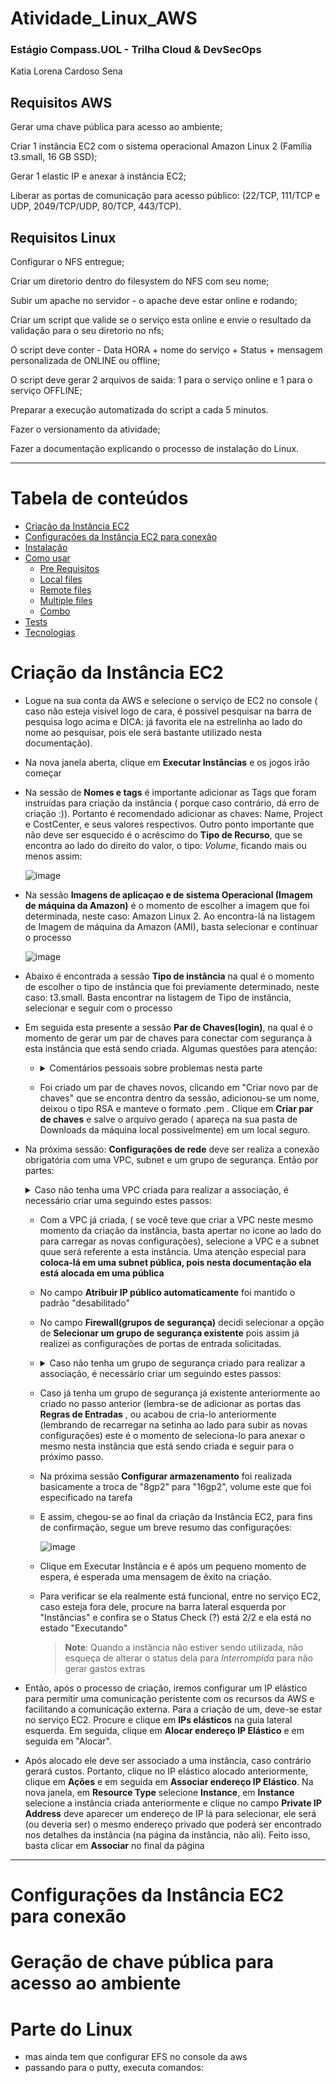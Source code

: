 # Atividade_Linux_AWS

### Estágio Compass.UOL - Trilha Cloud & DevSecOps 

Katia Lorena Cardoso Sena

## Requisitos AWS

Gerar uma chave pública para acesso ao ambiente; 

Criar 1 instância EC2 com o sistema operacional Amazon Linux 2 (Família t3.small, 16 GB SSD);

Gerar 1 elastic IP e anexar à instância EC2; 

Liberar as portas de comunicação para acesso público: (22/TCP, 111/TCP e UDP, 2049/TCP/UDP, 80/TCP, 443/TCP). 

## Requisitos Linux

Configurar o NFS entregue; 

Criar um diretorio dentro do filesystem do NFS com seu nome; 

Subir um apache no servidor - o apache deve estar online e rodando; 

Criar um script que valide se o serviço esta online e envie o resultado da validação para o seu diretorio no nfs; 

O script deve conter - Data HORA + nome do serviço + Status + mensagem personalizada de ONLINE ou offline; 

O script deve gerar 2 arquivos de saida: 1 para o serviço online e 1 para o serviço OFFLINE; 

Preparar a execução automatizada do script a cada 5 minutos. 

Fazer o versionamento da atividade; 

Fazer a documentação explicando o processo de instalação do Linux. 

---

Tabela de conteúdos
=================
<!--ts-->
   * [Criação da Instância EC2](#Criação-da-Instância-EC2)
   * [Configurações da Instância EC2 para conexão](#configuração_aws)
   * [Instalação](#instalacao)
   * [Como usar](#como-usar)
      * [Pre Requisitos](#pre-requisitos)
      * [Local files](#local-files)
      * [Remote files](#remote-files)
      * [Multiple files](#multiple-files)
      * [Combo](#combo)
   * [Tests](#testes)
   * [Tecnologias](#tecnologias)
<!--te-->

<div id='Criação-da-Instância-EC2'/> 
  
# Criação da Instância EC2

- Logue na sua conta da AWS e selecione o serviço de EC2 no console ( caso não esteja visível logo de cara, é possível pesquisar na barra de pesquisa logo acima e DICA: já favorita ele na estrelinha ao lado do nome ao pesquisar, pois ele será bastante utilizado nesta documentação).
- Na nova janela aberta, clique em **Executar Instâncias** e os jogos irão começar
- Na sessão de **Nomes e tags** é importante adicionar as Tags que foram instruídas para criação da instância ( porque caso contrário, dá erro de criação :)). Portanto é recomendado adicionar as chaves: Name, Project e CostCenter, e seus valores respectivos. Outro ponto importante que não deve ser esquecido é o acréscimo do **Tipo de Recurso**, que se encontra ao lado do direito do valor, o tipo: *Volume*, ficando mais ou menos assim:
  
  ![image](https://github.com/katiacardoso/Atividade_Linux_AWS/assets/91233884/cdbc1d55-1b8c-457e-abbc-9d83d4aedfd1)

- Na sessão **Imagens de aplicaçao e de sistema Operacional (Imagem de máquina da Amazon)** é o momento de escolher a imagem que foi determinada, neste caso: Amazon Linux 2. Ao encontra-lá na listagem de Imagem de máquina da Amazon (AMI), basta selecionar e continuar o processo

  ![image](https://github.com/katiacardoso/Atividade_Linux_AWS/assets/91233884/2405bb39-8c81-44a5-9ae7-943388246823)

 - Abaixo é encontrada a sessão **Tipo de instância** na qual é o momento de escolher o tipo de instância que foi previamente determinado, neste caso: t3.small. Basta encontrar na listagem de Tipo de instância, selecionar e seguir com o processo

 - Em seguida esta presente a sessão **Par de Chaves(login)**, na qual é o momento de gerar um par de chaves para conectar com segurança à esta instância que está sendo criada. Algumas questões para atenção:
    - <details>
      <summary>Comentários pessoais sobre problemas nesta parte</summary>
      
      -   Na atividade é solicitada uma *geração de chave pública para acesso ao ambiente*. Para fazer isto via Windows, é possível utilizar o PuttyGen e depois acessar via Putty. Porém para este acesso, utiliza-se a chave privada para autenticação, então em tese, ela só é gerada mas utilizada. Contudo, nesta documentação: https://repost.aws/pt/knowledge-center/ec2-ppk-pem-conversion comenta sobre o uso no Linux, então como em tese temos uma máquina Oracle Linux instalada, seria interessante tentar locar por ela e fazer esta geração. Mas por hora, a solução foi implementada com chave privada e acesso via Putty e quem sabe em posteriores atividades, a documentação aqui indicada auxilie.
      
      -   Sobre o tipo .pem e .ppk : é recomendado que você crie a chave no formato .pem, mesmo que você irá acessar pelo Putty (depois transforma ela em privada com o PuttyGen), pois futuramente é possível utilizar este mesmo par de chaves para o teste em máquinas Linux. - verificar nome do par de chaves no console AWS
      </details>
   
    - Foi criado um par de chaves novos, clicando em "Criar novo par de chaves" que se encontra dentro da sessão, adicionou-se um nome, deixou o tipo RSA e manteve o formato .pem . Clique em **Criar par de chaves** e salve o arquivo gerado ( apareça na sua pasta de Downloads da máquina local possivelmente) em um local seguro. 
 
 - Na próxima sessão: **Configurações de rede** deve ser realiza a conexão obrigatória com uma VPC, subnet e um grupo de segurança. Então por partes:
      <details>
      <summary> Caso não tenha uma VPC criada para realizar a associação, é necessário criar uma seguindo estes passos: </summary>
     
        
      - Na barra de pesquisa na parte superior, pesquise pelo serviço de VPC (recomedno também que favorite ele na estrelinha pois será de grande uso no processo :)) e clique para abrir o mesmo.
     
      - Clique em **Criar VPC**

      -  Na opção de **Recursos a serem criados**, mude de "Somente VPC" para "VPC e muito mais", pois assim já virá configurado automaticamente subnets, internet gateways, e assim por diante
  
      - No campo abaixo, pode acionarr um nome, no meu caso foi gerado um automaticamente então segui com ele
     
      - No campo de Bloco CIDR IPv4 eu deixei com /16, porém pode ser de boa prática deixar menos endereços IP's disponíveis pois nesta atividade não iremos utilizar 65.536 IP's :)
     
      - No campo Bloco CIDR IPv6, deixou-se marcado nenhum, pois vamos apenas de IPv4 mesmo
     
      - O restante deixei como padrão que veio, contudo se atente a criação de subnets públicas (mais detalhes no comentário abaixo) e apertei em "criar" no final da página
              - <details>
                 <summary>Comentários pessoais sobre problemas nesta parte</summary>
                Pois em uma das instâncias de testes criadas anteriormente, ocorreu um erro na porta 443 quando me conectei ao Putty e tentava executar qualquer comando yum. Pelas minhas pesquisas, seria necessário um NAT Gateway para funcionar, mas achei um pouco arriscado pois ele tem uma comunicação via única, ou seja, apenas acesso a internet e não permitir que a internet acesse ela. Portanto fiquei insegura e resolvi criar uma outra instância em uma subnet pública, visto que após criada não tem como mudar de subnet.
                </details>

      </details> 
      
   - Com a VPC já criada, ( se você teve que criar a VPC neste mesmo momento da criação da instância, basta apertar no ícone ao lado do para carregar as novas configurações), selecione a VPC e a subnet quue será referente a esta instância. Uma atenção especial para **coloca-lá em uma subnet pública, pois nesta documentação ela está alocada em uma pública**
   - No campo **Atribuir IP público automaticamente** foi mantido o padrão "desabilitado"
   - No campo **Firewall(grupos de segurança)** decidi selecionar a opção de **Selecionar um grupo de segurança existente** pois assim já realizei as configurações de portas de entrada solicitadas.
   - <details>
      <summary> Caso não tenha um grupo de segurança criado para realizar a associação, é necessário criar um seguindo estes passos: </summary>
     
        
      - Na barra de pesquisa na parte superior, pesquise pelo serviço de EC2, ou se você estiver favoritado ele desde o primeiro uso, ele estará na parte superior da tela, mais ou menos assim:
      - adicionar imagem serviços favoritados 
     
      - Na aba esquerda, encontre **Grupo de segurança** e clique nele 

      -  Clique em **Criar grupo de segurança** ? confirmar se é isso mesmo
    
      -  No campo de VPC, encontrar e anexar a VPC criada anteiormente
  
      - No campo abaixo, pode acionar um nome e apertar para gerar ? Confirmar se é isso mesmo
     
      - Após criado, selecione este grupo de seurança e clique em **Ações**, no canto superior direito, e em seguida em **Editar regras de entrada**. Segue abaixo o modo como ficou configurado:
        ##
        | Type         | Protocol | Port Range | Source Type | Source      |
        |--------------|----------|------------|-------------|-------------|
        | SSH          | TCP      | 22         | Anywhere    | 0.0.0.0/0   |
        | Custom TCP   | TCP      | 111        | Anywhere    | 0.0.0.0/0   |
        | Custom UDP   | UDP      | 111        | Anywhere    | 0.0.0.0/0   |
        | Custom TCP   | TCP      | 2049       | Anywhere    | 0.0.0.0/0   |
        | Custom UDP   | UDP      | 2049       | Anywhere    | 0.0.0.0/0   |
        | Custom TCP   | TCP      | 80         | Anywhere    | 0.0.0.0/0   |
        | Custom TCP   | TCP      | 443        | Anywhere    | 0.0.0.0/0   |
        ##
     
      - RESERVA PARA ADICIONAR MAIS E NAO PERDER A FORMATAÇÃO
     
      - RESERVA PARA ADICIONAR MAIS E NAO PERDER A FORMATAÇÃO

      </details> 
   - Caso já tenha um grupo de segurança já existente anteriormente ao criado no passo anterior (lembra-se de adicionar as portas das **Regras de Entradas** , ou acabou de cria-lo anteriormente (lembrando de recarregar na setinha ao lado para subir as novas configurações) este é o momento de seleciona-lo para anexar o mesmo nesta instância que está sendo criada e seguir para o próximo passo.
  
   - Na próxima sessão **Configurar armazenamento** foi realizada basicamente a troca de "8gp2" para "16gp2", volume este que foi especificado na tarefa
   - E assim, chegou-se ao final da criação da Instância EC2, para fins de confirmação, segue um breve resumo das  configurações:
     
     ![image](https://github.com/katiacardoso/Atividade_Linux_AWS/assets/91233884/00c8ba32-54af-4118-bf7e-a9c6031d2c97)

   - Clique em Executar Instância e é após um pequeno momento de espera, é esperada uma mensagem de êxito na criação.
  
   - Para verificar se ela realmente está funcional, entre no serviço EC2, caso esteja fora dele, procure na barra lateral esquerda por "Instâncias" e confira se o Status Check (?) está 2/2 e ela está no estado "Executando"
     > 
      > **Note**: Quando a instância não estiver sendo utilizada, não esqueça de alterar o status dela para *Interrompida* para não gerar gastos extras 

  - Então, após o processo de criação, iremos configurar um IP elástico para permitir uma comunicação peristente com os recursos da AWS e facilitando a comunicação externa. Para a criação de um, deve-se estar no serviço EC2. Procure e clique em **IPs elásticos** na guia lateral esquerda. Em seguida, clique em **Alocar endereço IP Elástico** e em seguida em "Alocar".
  - Após alocado ele deve ser associado a uma instância, caso contrário gerará custos. Portanto, clique no IP elástico alocado anteriormente, clique em **Ações** e em seguida em **Associar endereço IP Elástico**. Na nova janela, em **Resource Type** selecione **Instance**, em **Instance** selecione a instância criada anteriormente e clique no campo **Private IP Address** deve aparecer um endereço de IP lá para selecionar, ele será (ou deveria ser) o mesmo endereço privado que poderá ser encontrado nos detalhes da instância (na página da instância, não ali). Feito isso, basta clicar em **Associar** no final da página

          
----

<div id='configuração_aws'/> 

# Configurações da Instância EC2 para conexão

# Geração de chave pública para acesso ao ambiente

# Parte do Linux

- mas ainda tem que configurar EFS no console da aws 
- passando para o putty, executa comandos:





